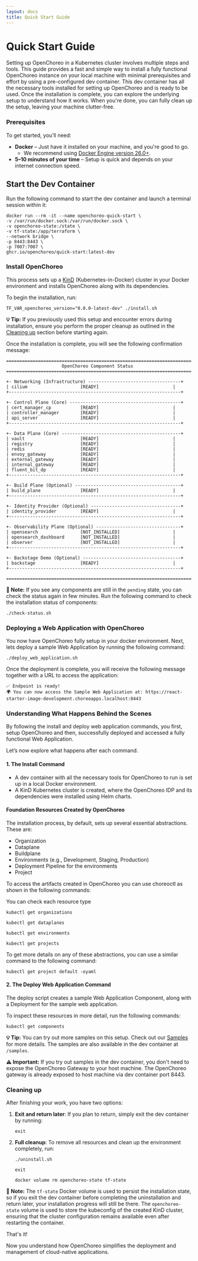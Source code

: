 ```yaml
---
layout: docs
title: Quick Start Guide
---
```


# Quick Start Guide

Setting up OpenChoreo in a Kubernetes cluster involves multiple steps and tools. This guide provides a fast and simple way to install a fully functional OpenChoreo instance on your local machine with minimal prerequisites and effort by using a pre-configured dev container.
This dev container has all the necessary tools installed for setting up OpenChoreo and is ready to be used. Once the installation is complete, you can explore the underlying setup to understand how it works.
When you're done, you can fully clean up the setup, leaving your machine clutter-free.

### Prerequisites

To get started, you’ll need:

- **Docker** – Just have it installed on your machine, and you're good to go.
    - We recommend using [Docker Engine version 26.0+](https://docs.docker.com/engine/release-notes/26.0/).
- **5–10 minutes of your time** – Setup is quick and depends on your internet connection speed.

## Start the Dev Container

Run the following command to start the dev container and launch a terminal session within it:

```shell
docker run --rm -it --name openchoreo-quick-start \
-v /var/run/docker.sock:/var/run/docker.sock \
-v openchoreo-state:/state \
-v tf-state:/app/terraform \
--network bridge \
-p 8443:8443 \
-p 7007:7007 \
ghcr.io/openchoreo/quick-start:latest-dev

```

### Install OpenChoreo
This process sets up a [KinD](https://kind.sigs.k8s.io/) (Kubernetes-in-Docker) cluster in your Docker environment and installs OpenChoreo along with its dependencies.

To begin the installation, run:

```shell
TF_VAR_openchoreo_version="0.0.0-latest-dev" ./install.sh
```

**💡 Tip:** If you previously used this setup and encounter errors during installation, ensure you perform the proper cleanup as outlined in the [Cleaning up](#cleaning-up) section before starting again.

Once the installation is complete, you will see the following confirmation message:
```text
======================================================================
                     OpenChoreo Component Status
======================================================================

+- Networking (Infrastructure) -----------------------------------+
| cilium                    [READY]                            |
+-----------------------------------------------------------------+

+- Control Plane (Core) ------------------------------------------+
| cert_manager_cp           [READY]                            |
| controller_manager        [READY]                            |
| api_server                [READY]                            |
+-----------------------------------------------------------------+

+- Data Plane (Core) ---------------------------------------------+
| vault                     [READY]                            |
| registry                  [READY]                            |
| redis                     [READY]                            |
| envoy_gateway             [READY]                            |
| external_gateway          [READY]                            |
| internal_gateway          [READY]                            |
| fluent_bit_dp             [READY]                            |
+-----------------------------------------------------------------+

+- Build Plane (Optional) ----------------------------------------+
| build_plane               [READY]                            |
+-----------------------------------------------------------------+

+- Identity Provider (Optional) ----------------------------------+
| identity_provider         [READY]                            |
+-----------------------------------------------------------------+

+- Observability Plane (Optional) --------------------------------+
| opensearch                [NOT_INSTALLED]                    |
| opensearch_dashboard      [NOT_INSTALLED]                    |
| observer                  [NOT_INSTALLED]                    |
+-----------------------------------------------------------------+

+- Backstage Demo (Optional) -------------------------------------+
| backstage                 [READY]                            |
+-----------------------------------------------------------------+

======================================================================
```

**📝 Note:** If you see any components are still in the `pending` state, you can check the status again in few minutes. Run the following command to check the installation status of components:
```shell
./check-status.sh
```

### Deploying a Web Application with OpenChoreo

You now have OpenChoreo fully setup in your docker environment.
Next, lets deploy a sample Web Application by running the following command:

```shell
./deploy_web_application.sh
```

Once the deployment is complete, you will receive the following message together with a URL to access the application:

```text
✅ Endpoint is ready!
🌍 You can now access the Sample Web Application at: https://react-starter-image-development.choreoapps.localhost:8443
```

### Understanding What Happens Behind the Scenes
By following the install and deploy web application commands, you first, setup OpenChoreo and then, successfully deployed and accessed a fully functional Web Application.

Let’s now explore what happens after each command.

#### 1. The Install Command
- A dev container with all the necessary tools for OpenChoreo to run is set up in a local Docker environment.
- A KinD Kubernetes cluster is created, where the OpenChoreo IDP and its dependencies were installed using Helm charts.

#### Foundation Resources Created by OpenChoreo

The installation process, by default, sets up several essential abstractions. These are:
- Organization
- Dataplane
- Buildplane
- Environments (e.g., Development, Staging, Production)
- Deployment Pipeline for the environments
- Project

To access the artifacts created in OpenChoreo you can use choreoctl as shown in the following commands:

You can check each resource type

```shell
kubectl get organizations
```
```shell
kubectl get dataplanes
```
```shell
kubectl get environments
```
```shell
kubectl get projects
```
To get more details on any of these abstractions, you can use a similar command to the following command:

```shell
kubectl get project default -oyaml
```

#### 2. The Deploy Web Application Command
The deploy script creates a sample Web Application Component, along with a Deployment for the sample web application.

To inspect these resources in more detail, run the following commands:

```shell
kubectl get components
```

**💡 Tip:** You can try out more samples on this setup. Check out our [Samples](https://github.com/openchoreo/openchoreo/tree/main/samples) for more details. The samples are also available in the dev container at `/samples`.

**⚠️ Important:** If you try out samples in the dev container, you don't need to expose the OpenChoreo Gateway to your host machine. The OpenChoreo gateway is already exposed to host machine via dev container port 8443.

### Cleaning up
After finishing your work, you have two options:

1. **Exit and return later**: If you plan to return, simply exit the dev container by running:
    ```shell
    exit
    ```
2. **Full cleanup**: To remove all resources and clean up the environment completely, run:
    ```shell
    ./uninstall.sh
    ```
    ```shell
    exit
    ```
    ```shell
    docker volume rm openchoreo-state tf-state
    ```
**📝 Note:** The `tf-state` Docker volume is used to persist the installation state, so if you exit the dev container before completing the uninstallation and return later, your installation progress will still be there. The `openchoreo-state` volume is used to store the kubeconfig of the created KinD cluster, ensuring that the cluster configuration remains available even after restarting the container.

That's it!

Now you understand how OpenChoreo simplifies the deployment and management of cloud-native applications.
